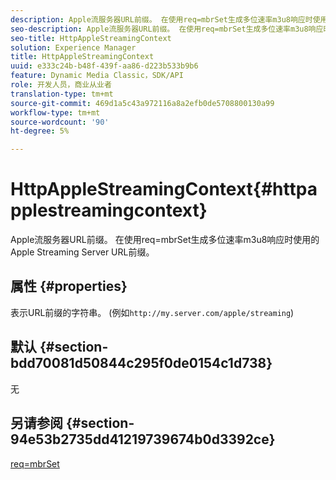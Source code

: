 ```yaml
---
description: Apple流服务器URL前缀。 在使用req=mbrSet生成多位速率m3u8响应时使用的Apple Streaming Server URL前缀。
seo-description: Apple流服务器URL前缀。 在使用req=mbrSet生成多位速率m3u8响应时使用的Apple Streaming Server URL前缀。
seo-title: HttpAppleStreamingContext
solution: Experience Manager
title: HttpAppleStreamingContext
uuid: e333c24b-b48f-439f-aa86-d223b533b9b6
feature: Dynamic Media Classic，SDK/API
role: 开发人员，商业从业者
translation-type: tm+mt
source-git-commit: 469d1a5c43a972116a8a2efb0de5708800130a99
workflow-type: tm+mt
source-wordcount: '90'
ht-degree: 5%

---
```



# HttpAppleStreamingContext{#httpapplestreamingcontext}

Apple流服务器URL前缀。 在使用req=mbrSet生成多位速率m3u8响应时使用的Apple Streaming Server URL前缀。

## 属性 {#properties}

表示URL前缀的字符串。 (例如`http://my.server.com/apple/streaming`)

## 默认 {#section-bdd70081d50844c295f0de0154c1d738}

无

## 另请参阅 {#section-94e53b2735dd41219739674b0d3392ce}

[req=mbrSet](../../../../../is-api/http-ref/image-serving-api-ref/c-http-protocol-reference/c-command-reference/r-req/r-mbrset.md#reference-603d75babde74508a878c27bd4cced73)
